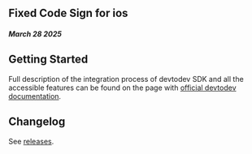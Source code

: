 ## Fixed Code Sign for ios

##### _March 28 2025_

## Getting Started

Full description of the integration process of devtodev SDK and all the accessible features can be found on the page with [official devtodev documentation](https://docs.devtodev.com/integration/integration-of-sdk-v2/sdk-integration/unity).

## Changelog

See [releases](https://github.com/devtodev-analytics/Unity-sdk-3.0/releases).
